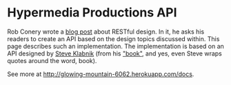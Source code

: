 # Hypermedia Productions API

Rob Conery wrote a <a href="http://wekeroad.com/2012/03/03/moving-the-philosophy-into-machinery/">blog post</a> about RESTful design. In it, he asks his readers to create an API based on the design topics discussed within. This page describes such an implementation. The implementation is  based on an API designed by <a href="https://twitter.com/steveklabnik">Steve Klabnik</a> (from his <a href="http://designinghypermediaapis.com">"book"</a>, and yes, even Steve wraps quotes around the word, book).

See more at http://glowing-mountain-6062.herokuapp.com/docs.